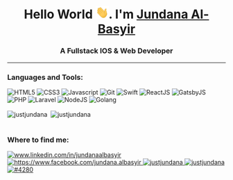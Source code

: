 <div align="center">
  <h1>Hello World <img src="https://raw.githubusercontent.com/ABSphreak/ABSphreak/master/gifs/Hi.gif" width="30px">. I'm 
    <a href="https://jundana.netlify.app">Jundana Al-Basyir</a>
  </h1>
  <h3>A Fullstack IOS & Web Developer</h3>
</div>
<hr>
<div>
  <h3>Languages and Tools:</h3>
  <img alt="HTML5" src="https://img.shields.io/badge/-HTML5-E34F26?style=flat-square&logo=html5&logoColor=white" />
  <img alt="CSS3" src="https://img.shields.io/badge/-CSS-264de4?style=flat-square&logo=css3&logoColor=white" />
  <img alt="Javascript" src="https://img.shields.io/badge/-Javascript-f0db4f?style=flat-square&logo=javascript&logoColor=white" />
  <img alt="Git" src="https://img.shields.io/badge/-Git-F05032?style=flat-square&logo=git&logoColor=white" />
  <img alt="Swift" src="https://img.shields.io/badge/-Swift-f44d36?style=flat-square&logo=swift&logoColor=white" />
  <img alt="ReactJS" src="https://img.shields.io/badge/-ReactJS-45b8d8?style=flat-square&logo=react&logoColor=white" />
  <img alt="GatsbyJS" src="https://img.shields.io/badge/-GatsbyJS-653091?style=flat-square&logo=gatsby&logoColor=white" />
  <img alt="PHP" src="https://img.shields.io/badge/-PHP-232531?style=flat-square&logo=php&logoColor=white" />
  <img alt="Laravel" src="https://img.shields.io/badge/-Laravel-ff2d2d?style=flat-square&logo=laravel&logoColor=white" />
  <img alt="NodeJS" src="https://img.shields.io/badge/-Nodejs-43853d?style=flat-square&logo=Node.js&logoColor=white" />
  <img alt="Golang" src="https://img.shields.io/badge/-Golang-00a6cc?style=flat-square&logo=go&logoColor=white" />
</div>
<br>
<div>
  <img align="left" 
       src="https://github-readme-stats.vercel.app/api/top-langs/?username=justjundana&show_icons=true&locale=en&langs_count=6&layout=compact"
       alt="justjundana" />
  &nbsp;
  <img
       src="https://github-profile-trophy.vercel.app/?username=justjundana&row=2&column=3&margin-w=5&margin-h=5&no-bg=true"
       alt="justjundana" />
</div>
<br>
<div>
  <h3>Where to find me:</h3>
  <a href="https://www.linkedin.com/in/jundanaalbasyir/">
    <img src="https://cdn.jsdelivr.net/npm/simple-icons@3.0.1/icons/linkedin.svg"
         alt=" www.linkedin.com/in/jundanaalbasyir" height="30" width="40" />
  </a>
  <a href="https://www.facebook.com/jundana.albasyir">
    <img src="https://cdn.jsdelivr.net/npm/simple-icons@3.0.1/icons/facebook.svg"
         alt="https://www.facebook.com/jundana.albasyir" height="30" width="40" />
  </a>
  <a href="https://twitter.com/justjundana">
    <img src="https://cdn.jsdelivr.net/npm/simple-icons@3.0.1/icons/twitter.svg" alt="justjundana"
         height="30" width="40" />
  </a>
  <a href="https://instagram.com/justjundana">
    <img src="https://cdn.jsdelivr.net/npm/simple-icons@3.0.1/icons/instagram.svg" alt="justjundana"
         height="30" width="40" />
  </a>
  <a href="https://discord.gg/justjundana#7814">
    <img src="https://cdn.jsdelivr.net/npm/simple-icons@3.0.1/icons/discord.svg" alt="#4280"
         height="30" width="40" />
  </a>
</div>
